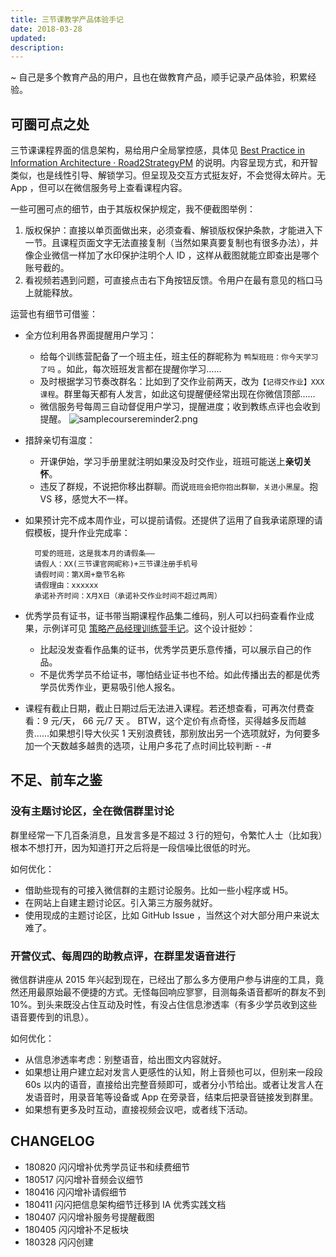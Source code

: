 ```yaml
---
title: 三节课教学产品体验手记
date: 2018-03-28
updated: 
description: 
---
```




~ 自己是多个教育产品的用户，且也在做教育产品，顺手记录产品体验，积累经验。

## 可圈可点之处

三节课课程界面的信息架构，易给用户全局掌控感，具体见 [Best Practice in Information Architecture · Road2StrategyPM](devpdt/BP_IA) 的说明。内容呈现方式，和开智类似，也是线性引导、解锁学习。但呈现及交互方式挺友好，不会觉得太碎片。无 App ，但可以在微信服务号上查看课程内容。

一些可圈可点的细节，由于其版权保护规定，我不便截图举例：

1. 版权保护：直接以单页面做出来，必须查看、解锁版权保护条款，才能进入下一节。且课程页面文字无法直接复制（当然如果真要复制也有很多办法），并像企业微信一样加了水印保护注明个人 ID ，这样从截图就能立即查出是哪个账号截的。
2. 看视频若遇到问题，可直接点击右下角按钮反馈。令用户在最有意见的档口马上就能释放。


运营也有细节可借鉴：

- 全方位利用各界面提醒用户学习：
	- 给每个训练营配备了一个班主任，班主任的群昵称为 `鸭梨班班：你今天学习了吗` 。如此，每次班班发言都在提醒你学习……
	- 及时根据学习节奏改群名：比如到了交作业前两天，改为`【记得交作业】XXX 课程`。群里每天都有人发言，如此这句提醒便经常出现在你微信顶部……
	- 微信服务号每周三自动督促用户学习，提醒进度；收到教练点评也会收到提醒。
	![samplecoursereminder2.png](http://ishanshan.zoomquiet.top/share/samplecoursereminder1.png?imageView2/2/w/600)

- 措辞亲切有温度：
	- 开课伊始，学习手册里就注明如果没及时交作业，班班可能送上**亲切关怀**。
	- 违反了群规，不说把你移出群聊。而说`班班会把你抱出群聊，关进小黑屋`。抱 VS 移，感觉大不一样。

- 如果预计完不成本周作业，可以提前请假。还提供了运用了自我承诺原理的请假模板，提升作业完成率：

		可爱的班班，这是我本月的请假条——
		请假人：XX(三节课官网昵称)+三节课注册手机号
		请假时间：第X周+章节名称
		请假理由：xxxxxx
		承诺补齐时间：X月X日（承诺补交作业时间不超过两周）

- 优秀学员有证书，证书带当期课程作品集二维码，别人可以扫码查看作业成果，示例详可见 [策略产品经理训练营手记](devpdt/3jkSPM/intro)。这个设计挺妙：
    - 比起没发查看作品集的证书，优秀学员更乐意传播，可以展示自己的作品。
    - 不是优秀学员不给证书，哪怕结业证书也不给。如此传播出去的都是优秀学员优秀作业，更易吸引他人报名。
- 课程有截止日期，截止日期过后无法进入课程。若还想查看，可再次付费查看：9 元/天， 66 元/7 天 。 BTW，这个定价有点奇怪，买得越多反而越贵……如果想引导大伙买 1 天别浪费钱，那别放出另一个选项就好，为何要多加一个天数越多越贵的选项，让用户多花了点时间比较判断 - -#

## 不足、前车之鉴

### 没有主题讨论区，全在微信群里讨论

群里经常一下几百条消息，且发言多是不超过 3 行的短句，令繁忙人士（比如我）根本不想打开，因为知道打开之后将是一段信噪比很低的时光。

如何优化：

- 借助些现有的可接入微信群的主题讨论服务。比如一些小程序或 H5。
- 在网站上自建主题讨论区。引入第三方服务就好。
- 使用现成的主题讨论区，比如 GitHub Issue ，当然这个对大部分用户来说太难了。


### 开营仪式、每周四的助教点评，在群里发语音进行

微信群讲座从 2015 年兴起到现在，已经出了那么多方便用户参与讲座的工具，竟然还用最原始最不便捷的方式。无怪每回响应寥寥，目测每条语音都听的群友不到 10%。到头来既没占住互动及时性，有没占住信息渗透率（有多少学员收到这些语音要传到的讯息）。

如何优化：

* 从信息渗透率考虑：别整语音，给出图文内容就好。
* 如果想让用户建立起对发言人更感性的认知，附上音频也可以，但别来一段段 60s 以内的语音，直接给出完整音频即可，或者分小节给出。或者让发言人在发语音时，用录音笔等设备或 App 在旁录音，结束后把录音链接发到群里。
* 如果想有更多及时互动，直接视频会议吧，或者线下活动。

## CHANGELOG  

- 180820 闪闪增补优秀学员证书和续费细节
- 180517 闪闪增补音频会议细节
- 180416 闪闪增补请假细节
- 180411 闪闪把信息架构细节迁移到 IA 优秀实践文档
- 180407 闪闪增补服务号提醒截图
- 180405 闪闪增补不足板块
- 180328 闪闪创建

